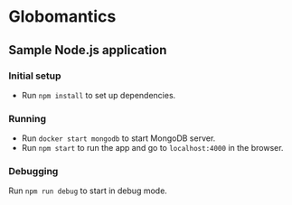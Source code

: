 # Globomantics
## Sample Node.js application

### Initial setup
* Run `npm install` to set up dependencies.

### Running
* Run `docker start mongodb` to start MongoDB server.
* Run `npm start` to run the app and go to `localhost:4000` in the browser.

### Debugging
Run `npm run debug` to start in debug mode.